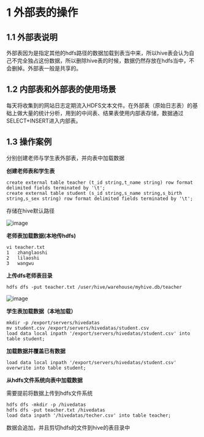 # 1 外部表的操作

## 1.1 外部表说明
外部表因为是指定其他的hdfs路径的数据加载到表当中来，所以hive表会认为自己不完全独占这份数据，所以删除hive表的时候，数据仍然存放在hdfs当中，不会删掉。外部表一般是共享的。

## 1.2 内部表和外部表的使用场景
每天将收集到的网站日志定期流入HDFS文本文件。在外部表（原始日志表）的基础上做大量的统计分析，用到的中间表、结果表使用内部表存储，数据通过SELECT+INSERT进入内部表。

## 1.3 操作案例
分别创建老师与学生表外部表，并向表中加载数据

**创建老师表和学生表**
``` 
create external table teacher (t_id string,t_name string) row format delimited fields terminated by '\t';
create external table student (s_id string,s_name string,s_birth string,s_sex string) row format delimited fields terminated by '\t';
```
存储在hive默认路径

![image](https://user-images.githubusercontent.com/75486726/180612378-5205ace5-ddfb-4a52-900b-65a96f613658.png)

**老师表加载数据(本地传hdfs)**
``` 
vi teacher.txt
1	zhanglaoshi
2	lilaoshi
3	wangwu
```

**上传dfs老师表目录**
``` 
hdfs dfs -put teacher.txt /user/hive/warehouse/myhive.db/teacher
```

![image](https://user-images.githubusercontent.com/75486726/180612394-3543f3af-8f07-474b-8808-c9c2a63067e4.png)

**学生表加载数据（本地加载）**
``` 
mkdir -p /export/servers/hivedatas
mv student.csv /export/servers/hivedatas/student.csv
load data local inpath '/export/servers/hivedatas/student.csv' into table student;
```

**加载数据并覆盖已有数据**
``` 
load data local inpath '/export/servers/hivedatas/student.csv' overwrite into table student;
```

**从hdfs文件系统向表中加载数据**

需要提前将数据上传到hdfs文件系统
``` 
hdfs dfs -mkdir -p /hivedatas
hdfs dfs -put teacher.txt /hivedatas
load data inpath '/hivedatas/techer.csv' into table teacher;
```
数据会追加，并且剪切hdfs的文件到hive的表目录中

